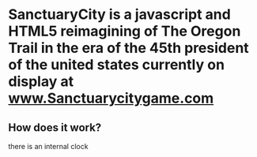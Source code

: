 # SanctuaryCity is a javascript and HTML5 reimagining of The Oregon Trail in the era of the 45th president of the united states currently on display at www.Sanctuarycitygame.com

## How does it work?
  there is an internal clock 
